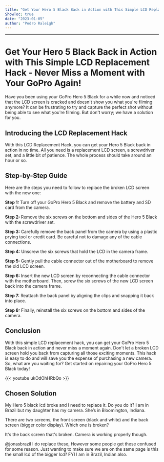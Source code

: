 ```yaml
---
title: "Get Your Hero 5 Black Back in Action with This Simple LCD Replacement Hack - Never Miss a Moment with Your GoPro Again!"
ShowToc: true 
date: "2023-01-05"
author: "Pedro Raleigh"
---
```

*****
# Get Your Hero 5 Black Back in Action with This Simple LCD Replacement Hack - Never Miss a Moment with Your GoPro Again!

Have you been using your GoPro Hero 5 Black for a while now and noticed that the LCD screen is cracked and doesn't show you what you're filming anymore? It can be frustrating to try and capture the perfect shot without being able to see what you're filming. But don't worry; we have a solution for you.

## Introducing the LCD Replacement Hack

With this LCD Replacement Hack, you can get your Hero 5 Black back in action in no time. All you need is a replacement LCD screen, a screwdriver set, and a little bit of patience. The whole process should take around an hour or so.

## Step-by-Step Guide

Here are the steps you need to follow to replace the broken LCD screen with the new one:

**Step 1:** Turn off your GoPro Hero 5 Black and remove the battery and SD card from the camera.

**Step 2:** Remove the six screws on the bottom and sides of the Hero 5 Black with the screwdriver set.

**Step 3:** Carefully remove the back panel from the camera by using a plastic prying tool or credit card. Be careful not to damage any of the cable connections.

**Step 4:** Unscrew the six screws that hold the LCD in the camera frame.

**Step 5:** Gently pull the cable connector out of the motherboard to remove the old LCD screen.

**Step 6:** Insert the new LCD screen by reconnecting the cable connector with the motherboard. Then, screw the six screws of the new LCD screen back into the camera frame.

**Step 7:** Reattach the back panel by aligning the clips and snapping it back into place.

**Step 8:** Finally, reinstall the six screws on the bottom and sides of the camera.

## Conclusion

With this simple LCD replacement hack, you can get your GoPro Hero 5 Black back in action and never miss a moment again. Don't let a broken LCD screen hold you back from capturing all those exciting moments. This hack is easy to do and will save you the expense of purchasing a new camera. So, what are you waiting for? Get started on repairing your GoPro Hero 5 Black today!

{{< youtube ukOdOhHRbQo >}} 



## Chosen Solution
 My Hero 5 black lcd broke and I need to replace it. Do you do it? I am in Brazil but my daughter has my camera. She’s in Bloomington, Indiana.

 There are two screens, the front screen (black and white) and the back screen (bigger color display). Which one is broken?

 It's the back screen that's broken. Camera is working properly though.

 @jonasbrazil I do replace these, However some people get these confused for some reason. Just wanting to make sure we are on the same page is this the small lcd of the bigger lcd? FYI I am in Brazil, Indian also.





